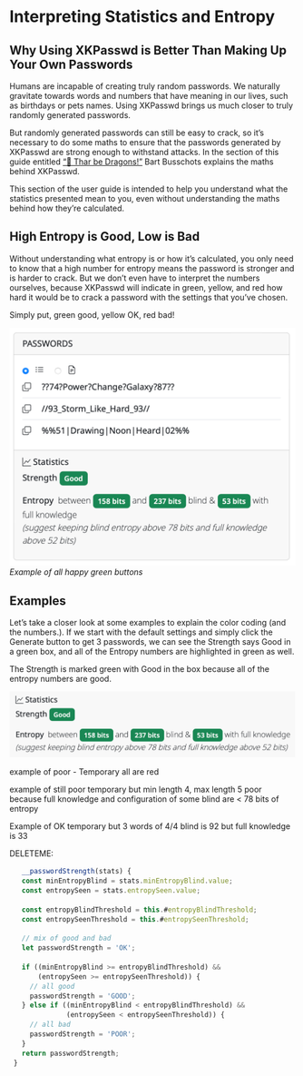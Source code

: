 # Interpreting Statistics and Entropy

## Why Using XKPasswd is Better Than Making Up Your Own Passwords

Humans are incapable of creating truly random passwords. We naturally gravitate towards words and numbers that have meaning in our lives, such as birthdays or pets names. Using XKPasswd brings us much closer to truly randomly generated passwords.

But randomly generated passwords can still be easy to crack, so it’s necessary to do some maths to ensure that the passwords generated by XKPasswd are strong enough to withstand attacks.  In the section of this guide entitled [“🐉 Thar be Dragons!”](the-maths.md) Bart Busschots explains the maths behind XKPasswd.  

This section of the user guide is intended to help you understand what the statistics presented mean to you, even without understanding the maths behind how they’re calculated.

## High Entropy is Good, Low is Bad

Without understanding what entropy is or how it’s calculated, you only need to know that a high number for entropy means the password is stronger and is harder to crack.  But we don’t even have to interpret the numbers ourselves, because XKPasswd will indicate in green, yellow, and red how hard it would be to crack a password with the settings that you’ve chosen.

Simply put, green good, yellow OK, red bad!

![screenshot after password generation. Below passwords is a statistics section showing strength and entropy in two scenarios.](./assets/statistics-under-generated-passwords.png)
_Example of all happy green buttons_

## Examples

Let’s take a closer look at some examples to explain the color coding (and the numbers.). If we start with the default settings and simply click the Generate button to get 3 passwords, we can see the Strength says Good in a green box, and all of the Entropy numbers are highlighted in green as well.

The Strength is marked green with Good in the box because all of the entropy numbers are good. 

![Statistics all green with good numbers](./assets/statistics-all-green.png)


example of poor - Temporary
all are red


example of still poor
 temporary but min length 4, max length 5
 poor because full knowledge and configuration of some blind are < 78 bits of entropy
 
 Example of OK
 temporary but 3 words of 4/4
 blind is 92 but full knowledge is 33
 
 DELETEME:
 ```js	
 	__passwordStrength(stats) {
    const minEntropyBlind = stats.minEntropyBlind.value;
    const entropySeen = stats.entropySeen.value;

    const entropyBlindThreshold = this.#entropyBlindThreshold;
    const entropySeenThreshold = this.#entropySeenThreshold;

    // mix of good and bad
    let passwordStrength = 'OK';

    if ((minEntropyBlind >= entropyBlindThreshold) &&
        (entropySeen >= entropySeenThreshold)) {
      // all good
      passwordStrength = 'GOOD';
    } else if ((minEntropyBlind < entropyBlindThreshold) &&
               (entropySeen < entropySeenThreshold)) {
      // all bad
      passwordStrength = 'POOR';
    }
    return passwordStrength;
  }
```